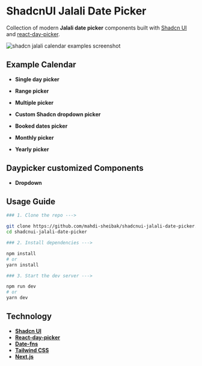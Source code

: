 # ShadcnUI Jalali Date Picker

Collection of modern **Jalali date picker** components built with [Shadcn UI](https://ui.shadcn.com/) and [react-day-picker](https://daypicker.dev/).

![shadcn jalali calendar examples screenshot](https://github.com/user-attachments/assets/532a949a-805c-42f6-b857-f21d9bdd0528)

## Example Calendar

- **Single day picker**

- **Range picker**

- **Multiple picker**

- **Custom Shadcn dropdown picker**

- **Booked dates picker**

- **Monthly picker**

- **Yearly picker**

## Daypicker customized Components

- **Dropdown**

## Usage Guide

```bash
### 1. Clone the repo --->

git clone https://github.com/mahdi-sheibak/shadcnui-jalali-date-picker.git
cd shadcnui-jalali-date-picker

### 2. Install dependencies --->

npm install
# or
yarn install

### 3. Start the dev server --->

npm run dev
# or
yarn dev
```

## Technology

- [**Shadcn UI**](https://ui.shadcn.com/)
- [**React-day-picker**](https://daypicker.dev/)
- [**Date-fns**](https://date-fns.org/)
- [**Tailwind CSS**](https://tailwindcss.com)
- [**Next.js**](https://nextjs.org)
